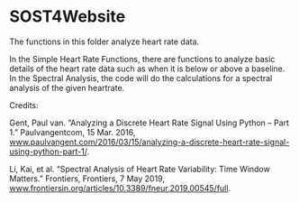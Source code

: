 # SOST4Website
The functions in this folder analyze heart rate data.  

In the Simple Heart Rate Functions, there are functions to analyze basic details of the heart rate data such as when it is below or above a baseline. In the Spectral Analysis, the code will do the calculations for a spectral analysis of the given heartrate. 

Credits:

Gent, Paul van. “Analyzing a Discrete Heart Rate Signal Using Python – Part 1.” Paulvangentcom, 15 Mar. 2016, www.paulvangent.com/2016/03/15/analyzing-a-discrete-heart-rate-signal-using-python-part-1/.

Li, Kai, et al. “Spectral Analysis of Heart Rate Variability: Time Window Matters.” Frontiers, Frontiers, 7 May 2019, www.frontiersin.org/articles/10.3389/fneur.2019.00545/full.

